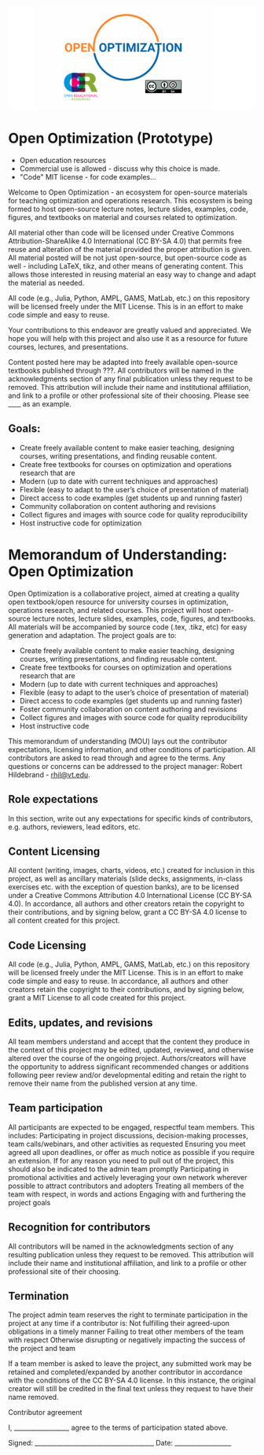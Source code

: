 
![](logo-open-optimization-oer-wide.png)

# Open Optimization (Prototype)

- Open education resources
- Commercial use is allowed - discuss why this choice is made.
- "Code" MIT license - for code examples...

Welcome to Open Optimization - an ecosystem for open-source materials for teaching optimization and operations research.  This ecosystem is being formed to host open-source lecture notes, lecture slides, examples, code, figures, and textbooks on material and courses related to optimization.  

All material other than code will be licensed under Creative Commons Attribution-ShareAlike 4.0 International (CC BY-SA 4.0) that permits free reuse and alteration of the material provided the proper attribution is given.  All material posted will be not just open-source, but open-source code as well - including LaTeX, tikz, and other means of generating content.  This allows those interested in reusing material an easy way to change and adapt the material as needed.

All code (e.g., Julia, Python, AMPL, GAMS, MatLab, etc.) on this repository will be licensed freely under the MIT License.  This is in an effort to make code simple and easy to reuse.

Your contributions to this endeavor are greatly valued and appreciated.  We hope you will help with this project and also use it as a resource for future courses, lectures, and presentations.

Content posted here may be adapted into freely available open-source textbooks published through ???.  All contributors will be named in the acknowledgments section of any final publication unless they request to be removed. This attribution will include their name and institutional affiliation, and link to a profile or other professional site of their choosing.    Please see ____ as an example.

## Goals:
- Create freely available content to make easier teaching, designing courses, writing presentations, and finding reusable content.
- Create free textbooks for courses on optimization and operations research that are
- Modern (up to date with current techniques and approaches)
- Flexible (easy to adapt to the user’s choice of presentation of material)
- Direct access to code examples (get students up and running faster)
- Community collaboration on content authoring and revisions
- Collect figures and images with source code for quality reproducibility
- Host instructive code for optimization



# Memorandum of Understanding: Open Optimization
Open Optimization is a collaborative project, aimed at creating a quality open textbook/open resource for university courses in optimization, operations research, and related courses. This project will host open-source lecture notes, lecture slides, examples, code, figures, and textbooks.  All materials will be accompanied by source code (.tex, .tikz, etc) for easy generation and adaptation.  The project goals are to:
- Create freely available content to make easier teaching, designing courses, writing presentations, and finding reusable content.
- Create free textbooks for courses on optimization and operations research that are
- Modern (up to date with current techniques and approaches)
- Flexible (easy to adapt to the user’s choice of presentation of material)
- Direct access to code examples (get students up and running faster)
- Foster community collaboration on content authoring and revisions
- Collect figures and images with source code for quality reproducibility
- Host instructive code


This memorandum of understanding (MOU) lays out the contributor expectations, licensing information, and other conditions of participation. All contributors are asked to read through and agree to the terms. Any questions or concerns can be addressed to the project manager: Robert Hildebrand - rhil@vt.edu.

## Role expectations
In this section, write out any expectations for specific kinds of contributors, e.g. authors, reviewers, lead editors, etc.

## Content Licensing
All content (writing, images, charts, videos, etc.) created for inclusion in this project, as well as ancillary materials (slide decks, assignments, in-class exercises etc. with the exception of question banks), are to be licensed under a Creative Commons Attribution 4.0 International License (CC BY-SA 4.0). In accordance, all authors and other creators retain the copyright to their contributions, and by signing below, grant a CC BY-SA 4.0 license to all content created for this project.

## Code Licensing
All code (e.g., Julia, Python, AMPL, GAMS, MatLab, etc.) on this repository will be licensed freely under the MIT License.  This is in an effort to make code simple and easy to reuse.  In accordance, all authors and other creators retain the copyright to their contributions, and by signing below, grant a MIT License to all code created for this project.

## Edits, updates, and revisions
All team members understand and accept that the content they produce in the context of this project may be edited, updated, reviewed, and otherwise altered over the course of the ongoing project. Authors/creators will have the opportunity to address significant recommended changes or additions following peer review and/or developmental editing and retain the right to remove their name from the published version at any time.

## Team participation
All participants are expected to be engaged, respectful team members. This includes:
Participating in project discussions, decision-making processes, team calls/webinars, and other activities as requested
Ensuring you meet agreed all upon deadlines, or offer as much notice as possible if you require an extension. If for any reason you need to pull out of the project, this should also be indicated to the admin team promptly 
Participating in promotional activities and actively leveraging your own network wherever possible to attract contributors and adopters
Treating all members of the team with respect, in words and actions
Engaging with and furthering the project goals

## Recognition for contributors
All contributors will be named in the acknowledgments section of any resulting publication unless they request to be removed. This attribution will include their name and institutional affiliation, and link to a profile or other professional site of their choosing.

## Termination
The project admin team reserves the right to terminate participation in the project at any time if a contributor is:
Not fulfilling their agreed-upon obligations in a timely manner
Failing to treat other members of the team with respect
Otherwise disrupting or negatively impacting the success of the project and team

If a team member is asked to leave the project, any submitted work may be retained and completed/expanded by another contributor in accordance with the conditions of the CC BY-SA 4.0 license. In this instance, the original creator will still be credited in the final text unless they request to have their name removed.

Contributor agreement

I, _________________, agree to the terms of participation stated above.

Signed: ______________________________________      Date: __________________
